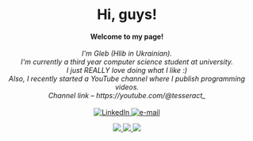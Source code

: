 <h1 align="center">Hi, guys!</h1>
<p align="center">
    <b>Welcome to my page!</b><br><br>
    <i>
        I'm Gleb (Hlib in Ukrainian).<br>
        I'm currently a third year computer science student at university.<br>
        I just REALLY love doing what I like :)<br>
        Also, I recently started a YouTube channel where I publish programming videos.<br>
        Channel link – https://youtube.com/@tesseract_<br>
    </i><br>
    <a href="https://www.linkedin.com/in/gleb-ishchenko-4b2343273">
        <img src="https://img.shields.io/badge/LinkedIn-blue?style=flat-square&logo=linkedin" alt="LinkedIn">
    </a>
    <a href="mailto:glebishshenko1000@gmail.com">
        <img src="https://img.shields.io/badge/Email-blue?style=flat-square&logo=gmail&logoColor=white" alt="e-mail">
    </a>
</p>


<p align="center">
  <a href="https://github.com/DilerFeed">
    <img src="http://github-profile-summary-cards.vercel.app/api/cards/profile-details?username=DilerFeed&theme=aura" />
  </a>
  <a href="https://github.com/DilerFeed">
    <img src="https://github-readme-streak-stats.herokuapp.com?user=DilerFeed&theme=aura&hide_border=true&border_radius=0" />
  </a>
  <a href="https://github.com/DilerFeed">
    <img src="http://github-profile-summary-cards.vercel.app/api/cards/repos-per-language?username=DilerFeed&theme=aura" />
  </a>
</p>

<!--
**DilerFeed/DilerFeed** is a ✨ _special_ ✨ repository because its `README.md` (this file) appears on your GitHub profile.

Here are some ideas to get you started:

- 🔭 I’m currently working on ...
- 🌱 I’m currently learning ...
- 👯 I’m looking to collaborate on ...
- 🤔 I’m looking for help with ...
- 💬 Ask me about ...
- 📫 How to reach me: ...
- 😄 Pronouns: ...
- ⚡ Fun fact: ...
-->
